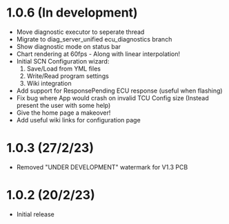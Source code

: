 # 1.0.6 (In development)
* Move diagnostic executor to seperate thread
* Migrate to diag_server_unified ecu_diagnostics branch
* Show diagnostic mode on status bar
* Chart rendering at 60fps - Along with linear interpolation!
* Initial SCN Configuration wizard:
    1. Save/Load from YML files
    2. Write/Read program settings
    3. Wiki integration
* Add support for ResponsePending ECU response (useful when flashing)
* Fix bug where App would crash on invalid TCU Config size (Instead present the user with some help)
* Give the home page a makeover!
* Add useful wiki links for configuration page


# 1.0.3 (27/2/23)
* Removed "UNDER DEVELOPMENT" watermark for V1.3 PCB

# 1.0.2 (20/2/23)
* Initial release